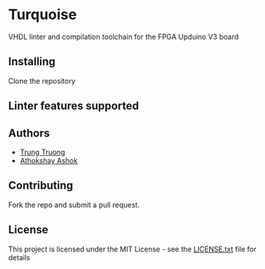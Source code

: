 # Turquoise

VHDL linter and compilation toolchain for the FPGA Upduino V3 board

## Installing

Clone the repository

## Linter features supported

## Authors

* [Trung Truong](https://github.com/ttrung149)
* [Athokshay Ashok](https://github.com/aashok3)

## Contributing

Fork the repo and submit a pull request.

## License

This project is licensed under the MIT License - see the [LICENSE.txt](LICENSE.txt) file for details
